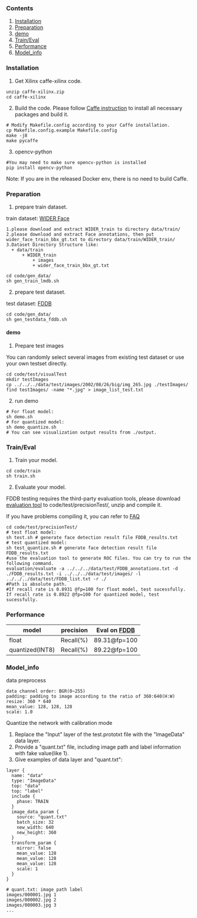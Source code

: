 ### Contents
1. [Installation](#installation)
2. [Preparation](#preparation)
3. [demo](#demo)
4. [Train/Eval](#traineval)
5. [Performance](#performance)
6. [Model_info](#model_info)

### Installation
1. Get Xilinx caffe-xilinx code.
  ```shell
  unzip caffe-xilinx.zip
  cd caffe-xilinx
  ```

2. Build the code. Please follow [Caffe instruction](http://caffe.berkeleyvision.org/installation.html) to install all necessary packages and build it.
  ```shell
  # Modify Makefile.config according to your Caffe installation.
  cp Makefile.config.example Makefile.config
  make -j8
  make pycaffe
  ```
3. opencv-python
  ```shell
  #You may need to make sure opencv-python is installed
  pip install opencv-python
  ```

Note: If you are in the released Docker env, there is no need to build Caffe.

### Preparation

1. prepare train dataset.
   
  train dataset: [WIDER Face](http://shuoyang1213.me/WIDERFACE/index.html)
  ```
  1.please download and extract WIDER_train to directory data/train/
  2.please download and extract Face annotations, then put wider_face_train_bbx_gt.txt to directory data/train/WIDER_train/
  3.Dataset Directory Structure like:
    + data/train
        + WIDER_train
            + images
            + wider_face_train_bbx_gt.txt
  ```
  ```shell
  cd code/gen_data/
  sh gen_train_lmdb.sh
  ```

2. prepare test dataset.
   
  test dataset: [FDDB](http://vis-www.cs.umass.edu/fddb/index.html)
  
  ```shell
  cd code/gen_data/
  sh gen_testdata_fddb.sh
  ```

#### demo

1. Prepare test images
   
  You can randomly select several images from existing test dataset or use your own testset directly.
  ```shell
  cd code/test/visualTest
  mkdir testImages
  cp ../../../data/test/images/2002/08/26/big/img_265.jpg ./testImages/
  find testImages/ -name "*.jpg" > image_list_test.txt  
  ```
2. run demo
  ```shell
  # For float model:
  sh demo.sh
  # For quantized model:
  sh demo_quantize.sh
  # You can see visualization output results from ./output. 
  ```

### Train/Eval
1. Train your model.
  ```shell
  cd code/train
  sh train.sh 
  ```

2. Evaluate your model.
  
  FDDB testing requires the third-party evaluation tools, please download [evaluation tool](http://vis-www.cs.umass.edu/fddb/evaluation.tgz) to code/test/precisionTest/, unzip and compile it.

  If you have problems compiling it, you can refer to [FAQ](http://vis-www.cs.umass.edu/fddb/faq.html)

  ```shell
  cd code/test/precisionTest/
  # test float model:
  sh test.sh # generate face detection result file FDDB_results.txt
  # test quantized model:
  sh test_quantize.sh # generate face detection result file FDDB_results.txt
  #use the evaluation tool to generate ROC files. You can try to run the following command.
  evaluation/evaluate -a ../../../data/test/FDDB_annotations.txt -d ./FDDB_results.txt -i ../../../data/test/images/ -l ../../../data/test/FDDB_list.txt -r ./
  #Path is absolute path. 
  #If recall rate is 0.8931 @fp=100 for float model, test sucessfully. If recall rate is 0.8922 @fp=100 for quantized model, test sucessfully.

  ```
 
### Performance

|model |precision |Eval on [FDDB](http://vis-www.cs.umass.edu/fddb/index.html)| 
|----|----|----|
|float|Recall(%)|89.31@fp=100|
|quantized(INT8)|Recall(%)|89.22@fp=100|

### Model_info

data preprocess
  ```
  data channel order: BGR(0~255)
  padding: padding to image according to the ratio of 360:640(H:W)                  
  resize: 360 * 640
  mean_value: 128, 128, 128
  scale: 1.0
  ```

Quantize the network with calibration mode
1. Replace the "Input" layer of the test.prototxt file with the "ImageData" data layer.
2. Provide a "quant.txt" file, including image path and label information with fake value(like 1).
3. Give examples of data layer and "quant.txt":

```shell
layer {
  name: "data"
  type: "ImageData"
  top: "data"
  top: "label"
  include {
    phase: TRAIN
  }
  image_data_param {
    source: "quant.txt"
    batch_size: 32
    new_width: 640
    new_height: 360
  }
  transform_param {
    mirror: false
    mean_value: 128
    mean_value: 128
    mean_value: 128
    scale: 1
  }
}
```
```
# quant.txt: image path label
images/000001.jpg 1
images/000002.jpg 2
images/000003.jpg 3
...
```
